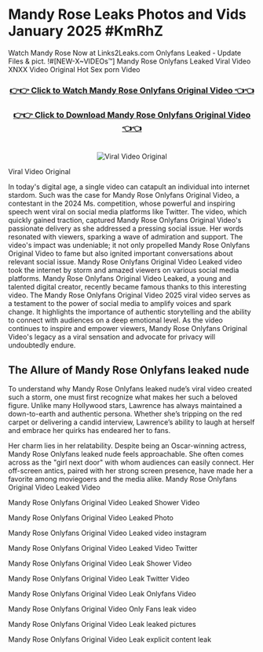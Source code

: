 # Mandy Rose  Leaks Photos and Vids January 2025 #KmRhZ

Watch Mandy Rose Now at Links2Leaks.com Onlyfans Leaked - Update Files & pict. !#[NEW-X~VIDEOs™] Mandy Rose Onlyfans Leaked Viral Video XNXX Video Original Hot Sex porn Video
<br>
<div align="center">
<h3><a href="https://links2leaks.com/mandyrose" rel="nofollow">👉👉 Click to Watch Mandy Rose Onlyfans Original Video 👈👈</a></h3>
<h3><a href="https://links2leaks.com/mandyrose" rel="nofollow">👉👉 Click to Download Mandy Rose Onlyfans Original Video 👈👈</a></h3>
<br>
<a href="https://links2leaks.com/mandyrose" rel="nofollow"><img src="https://i.ibb.co/Gkj2r4b/banner.png" alt="Viral Video Original" style="max-width: 100%; display: inline-block;" data-target="animated-image.originalImage"></a>
</div>

Viral Video Original

In today's digital age, a single video can catapult an individual into internet stardom. Such was the case for Mandy Rose Onlyfans Original Video, a contestant in the 2024 Ms. competition, whose powerful and inspiring speech went viral on social media platforms like Twitter.
The video, which quickly gained traction, captured Mandy Rose Onlyfans Original Video's passionate delivery as she addressed a pressing social issue. Her words resonated with viewers, sparking a wave of admiration and support. The video's impact was undeniable; it not only propelled Mandy Rose Onlyfans Original Video to fame but also ignited important conversations about relevant social issue.
Mandy Rose Onlyfans Original Video Leaked video took the internet by storm and amazed viewers on various social media platforms. Mandy Rose Onlyfans Original Video Leaked, a young and talented digital creator, recently became famous thanks to this interesting video.
The Mandy Rose Onlyfans Original Video 2025 viral video serves as a testament to the power of social media to amplify voices and spark change. It highlights the importance of authentic storytelling and the ability to connect with audiences on a deep emotional level. As the video continues to inspire and empower viewers, Mandy Rose Onlyfans Original Video's legacy as a viral sensation and advocate for privacy will undoubtedly endure.

<h2>The Allure of Mandy Rose Onlyfans leaked nude</h2>


To understand why Mandy Rose Onlyfans leaked nude’s viral video created such a storm, one must first recognize what makes her such a beloved figure. Unlike many Hollywood stars, Lawrence has always maintained a down-to-earth and authentic persona. Whether she’s tripping on the red carpet or delivering a candid interview, Lawrence’s ability to laugh at herself and embrace her quirks has endeared her to fans.

Her charm lies in her relatability. Despite being an Oscar-winning actress, Mandy Rose Onlyfans leaked nude feels approachable. She often comes across as the "girl next door" with whom audiences can easily connect. Her off-screen antics, paired with her strong screen presence, have made her a favorite among moviegoers and the media alike.
Mandy Rose Onlyfans Original Video Leaked Video

Mandy Rose Onlyfans Original Video Leaked Shower Video

Mandy Rose Onlyfans Original Video Leaked Photo

Mandy Rose Onlyfans Original Video Leaked video instagram

Mandy Rose Onlyfans Original Video Leaked Video Twitter

Mandy Rose Onlyfans Original Video Leak Shower Video

Mandy Rose Onlyfans Original Video Leak Twitter Video

Mandy Rose Onlyfans Original Video Leak Onlyfans Video

Mandy Rose Onlyfans Original Video Only Fans leak video

Mandy Rose Onlyfans Original Video Leak leaked pictures

Mandy Rose Onlyfans Original Video Leak explicit content leak